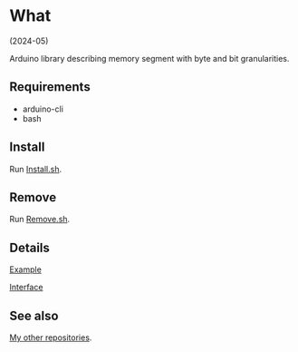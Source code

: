 # What

(2024-05)

Arduino library describing memory segment with byte and bit granularities.


## Requirements

  * arduino-cli
  * bash


## Install

Run [Install.sh](Install.sh).


## Remove

Run [Remove.sh](Remove.sh).


## Details

[Example](examples/me_MemorySegment/me_MemorySegment.ino)

[Interface](src/me_MemorySegment.h)


## See also

[My other repositories](https://github.com/martin-eden/contents).

